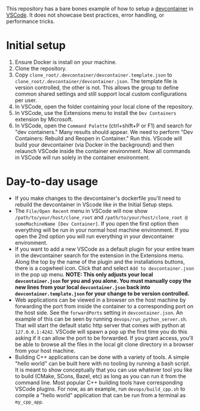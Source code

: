 This repository has a bare bones example of how to setup a [devcontainer](https://code.visualstudio.com/docs/devcontainers/containers) in [VSCode](https://code.visualstudio.com/).  It does not showcase best practices, error handling, or performance tricks.

# Initial setup
1. Ensure Docker is install on your machine.
1. Clone the repository.
1. Copy `clone_root/.devcontainer/devcontainer.template.json` to `clone_root/.devcontainer/devcontainer.json`.  The template file is version controlled, the other is not. This allows the group to define common shared settings and still support local custom configurations per user.
1. In VSCode, open the folder containing your local clone of the repository.
1. In VSCode, use the Extensions menu to install the `Dev Containers` extension by Microsoft.
1. In VSCode, open the `Command Palette` (ctrl+shift+P or F1) and search for "dev containers."  Many results should appear.  We need to perform  "Dev Containers: Rebuild and Reopen in Container." Run this.  VScode will build your devcontainer (via Docker in the background) and then relaunch VSCode inside the container environment.  Now all commands in VSCode will run solely in the container environment.

# Day-to-day usage
* If you make changes to the devcontainer's dockerfile you'll need to rebuild the devcontainer in VScode like in the Initial Setup steps.
* The `File/Open Recent` menu in VSCode will now show `/path/to/your/host/clone_root` and `/path/to/your/host/clone_root @ someMachineName [Dev Container]`.  If you open the first option then everything will be run in your normal host machine environment.  If you open the 2nd option you will run everything in your devcontainer environment.
* If you want to add a new VSCode as a default plugin for your entire team in the devcontainer search for the extension in the Extensions menu. Along the top by the name of the plugin and the installations buttons, there is a cogwheel icon. Click that and select `Add to devcontainer.json` in the pop up menu. **NOTE: This only adjusts your local `devcontainer.json` for you and you alone. You must manually copy the new lines from your local `devcontainer.json` back into `devcontainer.template.json` for your change to be version controlled.**
* Web applications can be viewed in a browser on the host machine by forwarding the port from inside the container to a corresponding port on the host side. See the `forwardPorts` setting in `devcontainer.json`. An example of this can be seen by running `devops/run_python_server.sh`. That will start the default static http server that comes with python at `127.0.0.1:4242`. VSCode will spawn a pop up the first time you do this asking if it can allow the port to be forwarded. If you grant access, you'll be able to browse all the files in the local git clone directory in a browser from your host machine.
* Building C++ applications can be done with a variety of tools. A simple "hello world" can be built here with no tooling by running a bash script. It is meant to show conceptually that you can use whatever tool you like to build (CMake, SCons, Bazel, etc) as long as you can run it from the command line. Most popular C++ building tools have corresponding VSCode plugins.  For now, as an example, run `devops/build_cpp.sh` to compile a "hello world" application that can be run from a terminal as `my_cpp_app`.
